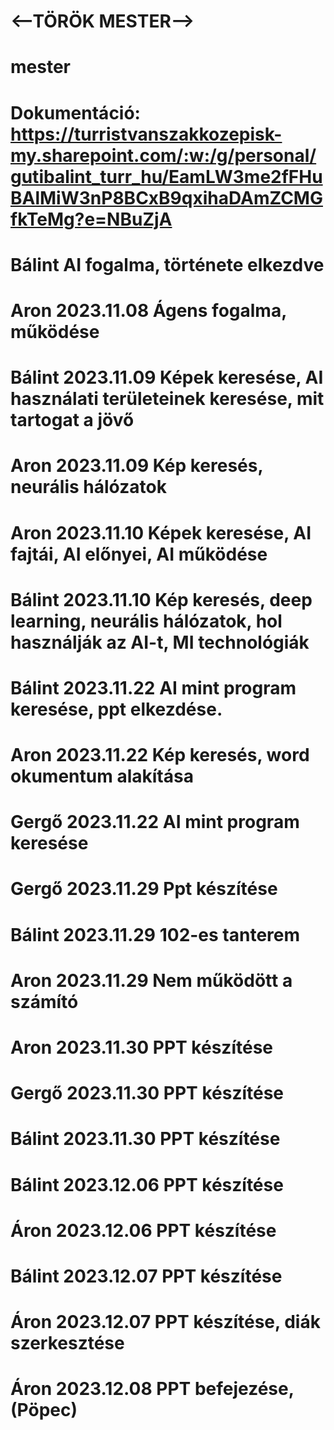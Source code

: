 # <--TÖRÖK MESTER-->


# mester
# Dokumentáció: https://turristvanszakkozepisk-my.sharepoint.com/:w:/g/personal/gutibalint_turr_hu/EamLW3me2fFHuBAlMiW3nP8BCxB9qxihaDAmZCMGfkTeMg?e=NBuZjA
# Bálint AI fogalma, története elkezdve
# Aron 2023.11.08 Ágens fogalma, működése
# Bálint 2023.11.09 Képek keresése, AI használati területeinek keresése, mit tartogat a jövő
# Aron 2023.11.09 Kép keresés, neurális hálózatok
# Aron 2023.11.10 Képek keresése, AI fajtái, AI előnyei, AI működése
# Bálint 2023.11.10 Kép keresés, deep learning, neurális hálózatok, hol használják az AI-t, MI technológiák
# Bálint 2023.11.22 AI mint program keresése, ppt elkezdése.
# Aron 2023.11.22 Kép keresés, word okumentum alakítása
# Gergő 2023.11.22 AI mint program keresése
# Gergő 2023.11.29 Ppt készítése
# Bálint 2023.11.29 102-es tanterem
# Aron 2023.11.29 Nem működött a számító
# Aron 2023.11.30 PPT készítése
# Gergő 2023.11.30 PPT készítése
# Bálint 2023.11.30 PPT készítése
# Bálint 2023.12.06 PPT készítése
# Áron 2023.12.06 PPT készítése
# Bálint 2023.12.07 PPT készítése
# Áron 2023.12.07 PPT készítése, diák szerkesztése
# Áron 2023.12.08 PPT befejezése, (Pöpec)
